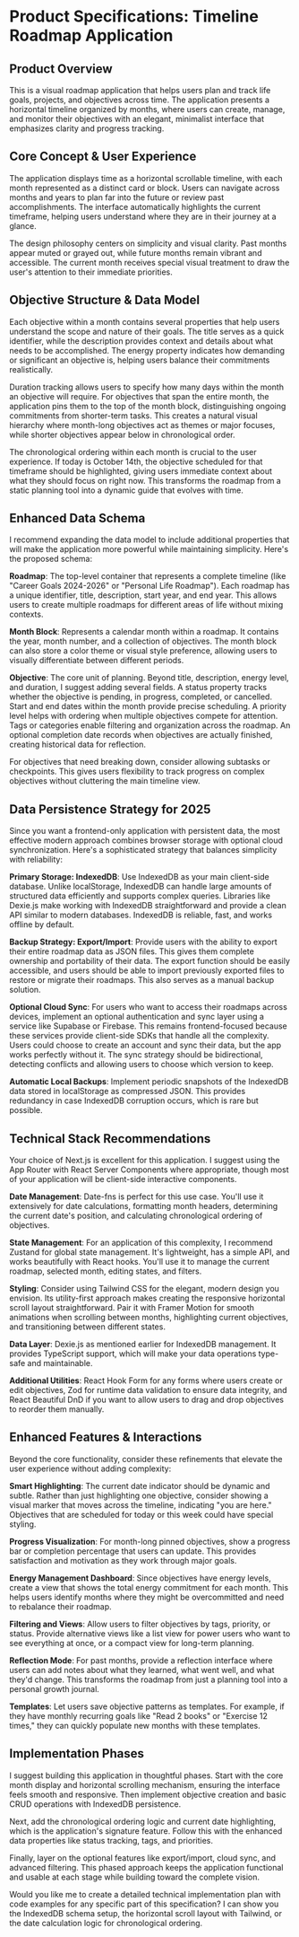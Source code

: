 # Product Specifications: Timeline Roadmap Application

## Product Overview

This is a visual roadmap application that helps users plan and track life goals, projects, and objectives across time. The application presents a horizontal timeline organized by months, where users can create, manage, and monitor their objectives with an elegant, minimalist interface that emphasizes clarity and progress tracking.

## Core Concept & User Experience

The application displays time as a horizontal scrollable timeline, with each month represented as a distinct card or block. Users can navigate across months and years to plan far into the future or review past accomplishments. The interface automatically highlights the current timeframe, helping users understand where they are in their journey at a glance.

The design philosophy centers on simplicity and visual clarity. Past months appear muted or grayed out, while future months remain vibrant and accessible. The current month receives special visual treatment to draw the user's attention to their immediate priorities.

## Objective Structure & Data Model

Each objective within a month contains several properties that help users understand the scope and nature of their goals. The title serves as a quick identifier, while the description provides context and details about what needs to be accomplished. The energy property indicates how demanding or significant an objective is, helping users balance their commitments realistically.

Duration tracking allows users to specify how many days within the month an objective will require. For objectives that span the entire month, the application pins them to the top of the month block, distinguishing ongoing commitments from shorter-term tasks. This creates a natural visual hierarchy where month-long objectives act as themes or major focuses, while shorter objectives appear below in chronological order.

The chronological ordering within each month is crucial to the user experience. If today is October 14th, the objective scheduled for that timeframe should be highlighted, giving users immediate context about what they should focus on right now. This transforms the roadmap from a static planning tool into a dynamic guide that evolves with time.

## Enhanced Data Schema

I recommend expanding the data model to include additional properties that will make the application more powerful while maintaining simplicity. Here's the proposed schema:

**Roadmap**: The top-level container that represents a complete timeline (like "Career Goals 2024-2026" or "Personal Life Roadmap"). Each roadmap has a unique identifier, title, description, start year, and end year. This allows users to create multiple roadmaps for different areas of life without mixing contexts.

**Month Block**: Represents a calendar month within a roadmap. It contains the year, month number, and a collection of objectives. The month block can also store a color theme or visual style preference, allowing users to visually differentiate between different periods.

**Objective**: The core unit of planning. Beyond title, description, energy level, and duration, I suggest adding several fields. A status property tracks whether the objective is pending, in progress, completed, or cancelled. Start and end dates within the month provide precise scheduling. A priority level helps with ordering when multiple objectives compete for attention. Tags or categories enable filtering and organization across the roadmap. An optional completion date records when objectives are actually finished, creating historical data for reflection.

For objectives that need breaking down, consider allowing subtasks or checkpoints. This gives users flexibility to track progress on complex objectives without cluttering the main timeline view.

## Data Persistence Strategy for 2025

Since you want a frontend-only application with persistent data, the most effective modern approach combines browser storage with optional cloud synchronization. Here's a sophisticated strategy that balances simplicity with reliability:

**Primary Storage: IndexedDB**: Use IndexedDB as your main client-side database. Unlike localStorage, IndexedDB can handle large amounts of structured data efficiently and supports complex queries. Libraries like Dexie.js make working with IndexedDB straightforward and provide a clean API similar to modern databases. IndexedDB is reliable, fast, and works offline by default.

**Backup Strategy: Export/Import**: Provide users with the ability to export their entire roadmap data as JSON files. This gives them complete ownership and portability of their data. The export function should be easily accessible, and users should be able to import previously exported files to restore or migrate their roadmaps. This also serves as a manual backup solution.

**Optional Cloud Sync**: For users who want to access their roadmaps across devices, implement an optional authentication and sync layer using a service like Supabase or Firebase. This remains frontend-focused because these services provide client-side SDKs that handle all the complexity. Users could choose to create an account and sync their data, but the app works perfectly without it. The sync strategy should be bidirectional, detecting conflicts and allowing users to choose which version to keep.

**Automatic Local Backups**: Implement periodic snapshots of the IndexedDB data stored in localStorage as compressed JSON. This provides redundancy in case IndexedDB corruption occurs, which is rare but possible.

## Technical Stack Recommendations

Your choice of Next.js is excellent for this application. I suggest using the App Router with React Server Components where appropriate, though most of your application will be client-side interactive components.

**Date Management**: Date-fns is perfect for this use case. You'll use it extensively for date calculations, formatting month headers, determining the current date's position, and calculating chronological ordering of objectives.

**State Management**: For an application of this complexity, I recommend Zustand for global state management. It's lightweight, has a simple API, and works beautifully with React hooks. You'll use it to manage the current roadmap, selected month, editing states, and filters.

**Styling**: Consider using Tailwind CSS for the elegant, modern design you envision. Its utility-first approach makes creating the responsive horizontal scroll layout straightforward. Pair it with Framer Motion for smooth animations when scrolling between months, highlighting current objectives, and transitioning between different states.

**Data Layer**: Dexie.js as mentioned earlier for IndexedDB management. It provides TypeScript support, which will make your data operations type-safe and maintainable.

**Additional Utilities**: React Hook Form for any forms where users create or edit objectives, Zod for runtime data validation to ensure data integrity, and React Beautiful DnD if you want to allow users to drag and drop objectives to reorder them manually.

## Enhanced Features & Interactions

Beyond the core functionality, consider these refinements that elevate the user experience without adding complexity:

**Smart Highlighting**: The current date indicator should be dynamic and subtle. Rather than just highlighting one objective, consider showing a visual marker that moves across the timeline, indicating "you are here." Objectives that are scheduled for today or this week could have special styling.

**Progress Visualization**: For month-long pinned objectives, show a progress bar or completion percentage that users can update. This provides satisfaction and motivation as they work through major goals.

**Energy Management Dashboard**: Since objectives have energy levels, create a view that shows the total energy commitment for each month. This helps users identify months where they might be overcommitted and need to rebalance their roadmap.

**Filtering and Views**: Allow users to filter objectives by tags, priority, or status. Provide alternative views like a list view for power users who want to see everything at once, or a compact view for long-term planning.

**Reflection Mode**: For past months, provide a reflection interface where users can add notes about what they learned, what went well, and what they'd change. This transforms the roadmap from just a planning tool into a personal growth journal.

**Templates**: Let users save objective patterns as templates. For example, if they have monthly recurring goals like "Read 2 books" or "Exercise 12 times," they can quickly populate new months with these templates.

## Implementation Phases

I suggest building this application in thoughtful phases. Start with the core month display and horizontal scrolling mechanism, ensuring the interface feels smooth and responsive. Then implement objective creation and basic CRUD operations with IndexedDB persistence.

Next, add the chronological ordering logic and current date highlighting, which is the application's signature feature. Follow this with the enhanced data properties like status tracking, tags, and priorities.

Finally, layer on the optional features like export/import, cloud sync, and advanced filtering. This phased approach keeps the application functional and usable at each stage while building toward the complete vision.

Would you like me to create a detailed technical implementation plan with code examples for any specific part of this specification? I can show you the IndexedDB schema setup, the horizontal scroll layout with Tailwind, or the date calculation logic for chronological ordering.